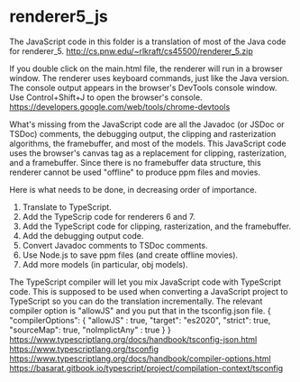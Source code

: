 # renderer5_js

The JavaScript code in this folder is a translation of most of the Java code for renderer_5.
http://cs.pnw.edu/~rlkraft/cs45500/renderer_5.zip

If you double click on the main.html file, the renderer will run in a browser window. The renderer uses keyboard commands, just like the Java version. The console output appears in the browser's DevTools console window. Use Control+Shift+J to open the browser's console.
   https://developers.google.com/web/tools/chrome-devtools


What's missing from the JavaScript code are all the Javadoc (or JSDoc or TSDoc) comments, the debugging output, the clipping and rasterization algorithms, the framebuffer, and most of the models. This JavaScript code uses the browser's canvas tag as a replacement for clipping, rasterization, and a framebuffer. Since there is no framebuffer data structure, this renderer cannot be used "offline" to produce ppm files and movies.


Here is what needs to be done, in decreasing order of importance.
1. Translate to TypeScript.
2. Add the TypeScrip code for renderers 6 and 7.
3. Add the TypeScript code for clipping, rasterization, and the framebuffer.
4. Add the debugging output code.
5. Convert Javadoc comments to TSDoc comments.
6. Use Node.js to save ppm files (and create offline movies).
7. Add more models (in particular, obj models).


The TypeScript compiler will let you mix JavaScript code with TypeScript code. This is supposed to be used when converting a JavaScript project to TypeScript so you can do the translation incrementally. The relevant compiler option is "allowJS" and you put that in the tsconfig.json file.
    {
       "compilerOptions": {
          "allowJS" : true,
          "target": "es2020",
          "strict": true,
          "sourceMap": true,
          "noImplictAny" : true
       }
    }
https://www.typescriptlang.org/docs/handbook/tsconfig-json.html
https://www.typescriptlang.org/tsconfig
https://www.typescriptlang.org/docs/handbook/compiler-options.html
https://basarat.gitbook.io/typescript/project/compilation-context/tsconfig
